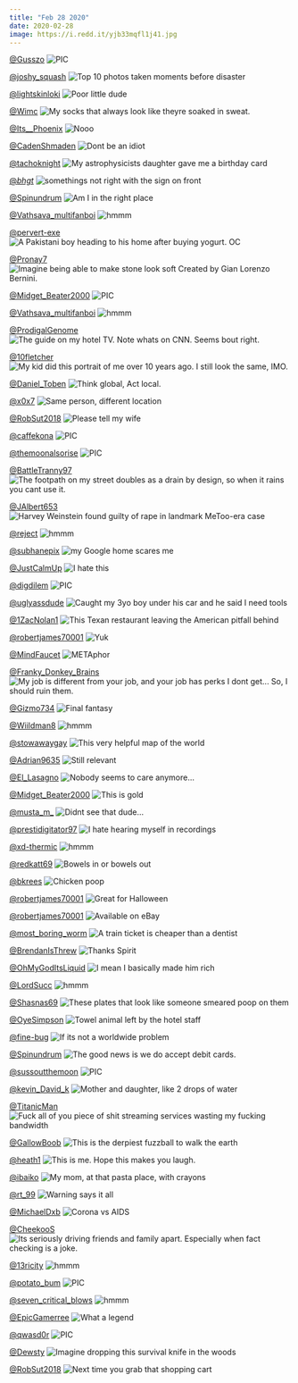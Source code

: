 ```yaml
---
title: "Feb 28 2020"
date: 2020-02-28
image: https://i.redd.it/yjb33mqfl1j41.jpg
---
```


<a href="https://www.reddit.com/r/nocontextpics/comments/f9hvs2/pic/">@Gusszo</a>
<img class="post-img" src="https://i.redd.it/9a4tky0r45j41.jpg" alt="PIC" title="PIC" />


<a href="https://www.reddit.com/r/memes/comments/f79gjl/top_10_photos_taken_moments_before_disaster/">@joshy_squash</a>
<img class="post-img" src="https://i.redd.it/ihs8t5wec9i41.png" alt="Top 10 photos taken moments before disaster" title="Top 10 photos taken moments before disaster" />


<a href="https://www.reddit.com/r/memes/comments/f8cbud/poor_little_dude/">@lightskinloki</a>
<img class="post-img" src="https://i.redd.it/6xkioy8whpi41.jpg" alt="Poor little dude" title="Poor little dude" />


<a href="https://www.reddit.com/r/CrappyDesign/comments/f7ddsw/my_socks_that_always_look_like_theyre_soaked_in/">@Wimc</a>
<img class="post-img" src="https://i.redd.it/gwgatgouxai41.jpg" alt="My socks that always look like theyre soaked in sweat." title="My socks that always look like theyre soaked in sweat." />


<a href="https://www.reddit.com/r/funnysigns/comments/f9uvvx/nooo/">@Its__Phoenix</a>
<img class="post-img" src="https://i.redd.it/a80xu025eaj41.png" alt="Nooo" title="Nooo" />


<a href="https://www.reddit.com/r/funnysigns/comments/fa5fbn/dont_be_an_idiot/">@CadenShmaden</a>
<img class="post-img" src="https://i.redd.it/j40vl3hctdj41.jpg" alt="Dont be an idiot" title="Dont be an idiot" />


<a href="https://www.reddit.com/r/funny/comments/fad2x8/my_astrophysicists_daughter_gave_me_a_birthday/">@tachoknight</a>
<img class="post-img" src="https://i.redd.it/mmygtsmxahj41.jpg" alt="My astrophysicists daughter gave me a birthday card" title="My astrophysicists daughter gave me a birthday card" />


<a href="https://www.reddit.com/r/CrappyDesign/comments/f8qh65/somethings_not_right_with_the_sign_on_front/">@_bhgt_</a>
<img class="post-img" src="https://i.redd.it/kljikz4d7vi41.jpg" alt="somethings not right with the sign on front" title="somethings not right with the sign on front" />


<a href="https://www.reddit.com/r/funnysigns/comments/f86xf9/am_i_in_the_right_place/">@Spinundrum</a>
<img class="post-img" src="https://i.redd.it/vpt4d6z5ymi41.jpg" alt="Am I in the right place" title="Am I in the right place" />


<a href="https://www.reddit.com/r/hmmm/comments/f8809f/hmmm/">@Vathsava_multifanboi</a>
<img class="post-img" src="https://i.redd.it/37p4odqylni41.png" alt="hmmm" title="hmmm" />


<a href="https://www.reddit.com/r/pics/comments/faajr0/a_pakistani_boy_heading_to_his_home_after_buying/">@pervert-exe</a>
<img class="post-img" src="https://i.redd.it/rb415io29gj41.jpg" alt="A Pakistani boy heading to his home after buying yogurt. OC" title="A Pakistani boy heading to his home after buying yogurt. OC" />


<a href="https://www.reddit.com/r/pics/comments/f7pwa3/imagine_being_able_to_make_stone_look_soft/">@Pronay7</a>
<img class="post-img" src="https://i.redd.it/q24egrsmrfi41.jpg" alt="Imagine being able to make stone look soft Created by Gian Lorenzo Bernini." title="Imagine being able to make stone look soft Created by Gian Lorenzo Bernini." />


<a href="https://www.reddit.com/r/nocontextpics/comments/f7r7wp/pic/">@Midget_Beater2000</a>
<img class="post-img" src="https://i.redd.it/h3ug0pnrjgi41.jpg" alt="PIC" title="PIC" />


<a href="https://www.reddit.com/r/hmmm/comments/f7qx8d/hmmm/">@Vathsava_multifanboi</a>
<img class="post-img" src="https://i.redd.it/wkp66q3ddgi41.jpg" alt="hmmm" title="hmmm" />


<a href="https://www.reddit.com/r/Funnypics/comments/f9naqv/the_guide_on_my_hotel_tv_note_whats_on_cnn_seems/">@ProdigalGenome</a>
<img class="post-img" src="https://i.redd.it/2ed4q5kbz6j41.jpg" alt="The guide on my hotel TV. Note whats on CNN. Seems bout right." title="The guide on my hotel TV. Note whats on CNN. Seems bout right." />


<a href="https://www.reddit.com/r/funny/comments/f8inve/my_kid_did_this_portrait_of_me_over_10_years_ago/">@10fletcher</a>
<img class="post-img" src="https://i.redd.it/lbmbb6gsmri41.jpg" alt="My kid did this portrait of me over 10 years ago. I still look the same, IMO." title="My kid did this portrait of me over 10 years ago. I still look the same, IMO." />


<a href="https://www.reddit.com/r/pics/comments/f88yf0/think_global_act_local/">@Daniel_Toben</a>
<img class="post-img" src="https://i.redd.it/bcjk4znb5oi41.jpg" alt="Think global, Act local." title="Think global, Act local." />


<a href="https://www.reddit.com/r/pics/comments/f75tic/same_person_different_location/">@x0x7</a>
<img class="post-img" src="https://i.redd.it/70t0gwxrf7i41.jpg" alt="Same person, different location" title="Same person, different location" />


<a href="https://www.reddit.com/r/Funnypics/comments/fabqvt/please_tell_my_wife/">@RobSut2018</a>
<img class="post-img" src="https://i.redd.it/xcekzvlmsgj41.jpg" alt="Please tell my wife" title="Please tell my wife" />


<a href="https://www.reddit.com/r/nocontextpics/comments/f86710/pic/">@caffekona</a>
<img class="post-img" src="https://i.redd.it/c6ekhx5oimi41.jpg" alt="PIC" title="PIC" />


<a href="https://www.reddit.com/r/nocontextpics/comments/f78zhu/pic/">@themoonalsorise</a>
<img class="post-img" src="https://i.redd.it/v8j8rs2v29i41.jpg" alt="PIC" title="PIC" />


<a href="https://www.reddit.com/r/CrappyDesign/comments/f7mbpi/the_footpath_on_my_street_doubles_as_a_drain_by/">@BattleTranny97</a>
<img class="post-img" src="https://i.redd.it/azmd8ls72ei41.jpg" alt="The footpath on my street doubles as a drain by design, so when it rains you cant use it." title="The footpath on my street doubles as a drain by design, so when it rains you cant use it." />


<a href="https://www.reddit.com/r/pics/comments/f8u2t2/harvey_weinstein_found_guilty_of_rape_in_landmark/">@JAlbert653</a>
<img class="post-img" src="https://i.redd.it/7s1j3js2jwi41.jpg" alt="Harvey Weinstein found guilty of rape in landmark MeToo-era case" title="Harvey Weinstein found guilty of rape in landmark MeToo-era case" />


<a href="https://www.reddit.com/r/hmmm/comments/f7gcfd/hmmm/">@reject</a>
<img class="post-img" src="https://i.redd.it/jwngr9awxbi41.png" alt="hmmm" title="hmmm" />


<a href="https://www.reddit.com/r/memes/comments/f8lv7l/my_google_home_scares_me/">@subhanepix</a>
<img class="post-img" src="https://i.redd.it/ny6hyaxavsi41.jpg" alt="my Google home scares me" title="my Google home scares me" />


<a href="https://www.reddit.com/r/memes/comments/f9y327/i_hate_this/">@JustCalmUp</a>
<img class="post-img" src="https://i.redd.it/kihfiv7gebj41.jpg" alt="I hate this" title="I hate this" />


<a href="https://www.reddit.com/r/nocontextpics/comments/f9viou/pic/">@digdilem</a>
<img class="post-img" src="https://i.redd.it/xsjs6giolaj41.jpg" alt="PIC" title="PIC" />


<a href="https://www.reddit.com/r/pics/comments/f9kr1b/caught_my_3yo_boy_under_his_car_and_he_said_i/">@uglyassdude</a>
<img class="post-img" src="https://i.redd.it/x7ticnhm26j41.jpg" alt="Caught my 3yo boy under his car and he said I need tools" title="Caught my 3yo boy under his car and he said I need tools" />


<a href="https://www.reddit.com/r/pics/comments/f8i5ss/this_texan_restaurant_leaving_the_american/">@1ZacNolan1</a>
<img class="post-img" src="https://i.redd.it/o8486141gri41.jpg" alt="This Texan restaurant leaving the American pitfall behind" title="This Texan restaurant leaving the American pitfall behind" />


<a href="https://www.reddit.com/r/Funnypics/comments/f8ruvc/yuk/">@robertjames70001</a>
<img class="post-img" src="https://i.redd.it/h9sygqnj9vi41.jpg" alt="Yuk" title="Yuk" />


<a href="https://www.reddit.com/r/funny/comments/f9wfu1/metaphor/">@MindFaucet</a>
<img class="post-img" src="https://i.redd.it/mmd0dy20waj41.jpg" alt="METAphor" title="METAphor" />


<a href="https://www.reddit.com/r/AdviceAnimals/comments/f9ehkk/my_job_is_different_from_your_job_and_your_job/">@Franky_Donkey_Brains</a>
<img class="post-img" src="https://i.imgur.com/aWHvZlM.png" alt="My job is different from your job, and your job has perks I dont get... So, I should ruin them." title="My job is different from your job, and your job has perks I dont get... So, I should ruin them." />


<a href="https://www.reddit.com/r/memes/comments/f97zw7/final_fantasy/">@Gizmo734</a>
<img class="post-img" src="https://i.redd.it/yjb33mqfl1j41.jpg" alt="Final fantasy" title="Final fantasy" />


<a href="https://www.reddit.com/r/hmmm/comments/f9h4wz/hmmm/">@Wiildman8</a>
<img class="post-img" src="https://i.redd.it/goep5fmnw4j41.jpg" alt="hmmm" title="hmmm" />


<a href="https://www.reddit.com/r/CrappyDesign/comments/f968v1/this_very_helpful_map_of_the_world/">@stowawaygay</a>
<img class="post-img" src="https://i.redd.it/0jq3n96oo0j41.png" alt="This very helpful map of the world" title="This very helpful map of the world" />


<a href="https://www.reddit.com/r/funny/comments/f8bn8d/still_relevant/">@Adrian9635</a>
<img class="post-img" src="https://i.imgur.com/noJKbu0.jpg" alt="Still relevant" title="Still relevant" />


<a href="https://www.reddit.com/r/AdviceAnimals/comments/f9s26q/nobody_seems_to_care_anymore/">@El_Lasagno</a>
<img class="post-img" src="https://i.redd.it/8tc24uwxa9j41.jpg" alt="Nobody seems to care anymore..." title="Nobody seems to care anymore..." />


<a href="https://www.reddit.com/r/Eyebleach/comments/f7rby6/this_is_gold/">@Midget_Beater2000</a>
<img class="post-img" src="https://i.redd.it/4ly85qm7mgi41.jpg" alt="This is gold" title="This is gold" />


<a href="https://www.reddit.com/r/Funnypics/comments/f7ts0j/didnt_see_that_dude/">@musta_m_</a>
<img class="post-img" src="https://i.redd.it/6wv0yw3zrhi41.jpg" alt="Didnt see that dude..." title="Didnt see that dude..." />


<a href="https://www.reddit.com/r/memes/comments/f7umcq/i_hate_hearing_myself_in_recordings/">@prestidigitator97</a>
<img class="post-img" src="https://i.redd.it/sukhchu73ii41.jpg" alt="I hate hearing myself in recordings" title="I hate hearing myself in recordings" />


<a href="https://www.reddit.com/r/hmmm/comments/f98qk2/hmmm/">@xd-thermic</a>
<img class="post-img" src="https://i.redd.it/2xwjcc1hz1j41.jpg" alt="hmmm" title="hmmm" />


<a href="https://www.reddit.com/r/funnysigns/comments/f7mzn6/bowels_in_or_bowels_out/">@redkatt69</a>
<img class="post-img" src="https://i.redd.it/rsosg3q5cei41.jpg" alt="Bowels in or bowels out" title="Bowels in or bowels out" />


<a href="https://www.reddit.com/r/funnysigns/comments/f8fsic/chicken_poop/">@bkrees</a>
<img class="post-img" src="https://i.redd.it/ukhmb7jlmqi41.jpg" alt="Chicken poop" title="Chicken poop" />


<a href="https://www.reddit.com/r/Funnypics/comments/f8a4rb/great_for_halloween/">@robertjames70001</a>
<img class="post-img" src="https://i.redd.it/id7vnmawymi41.jpg" alt="Great for Halloween" title="Great for Halloween" />


<a href="https://www.reddit.com/r/Funnypics/comments/f7qu3q/available_on_ebay/">@robertjames70001</a>
<img class="post-img" src="https://i.redd.it/ivfaxxkq8ei41.jpg" alt="Available on eBay" title="Available on eBay" />


<a href="https://www.reddit.com/r/funny/comments/f9zqqg/a_train_ticket_is_cheaper_than_a_dentist/">@most_boring_worm</a>
<img class="post-img" src="https://i.redd.it/53lkq54nwbj41.gif" alt="A train ticket is cheaper than a dentist" title="A train ticket is cheaper than a dentist" />


<a href="https://www.reddit.com/r/AdviceAnimals/comments/f74c41/thanks_spirit/">@BrendanIsThrew</a>
<img class="post-img" src="https://i.redd.it/drrr4swru6i41.jpg" alt="Thanks Spirit" title="Thanks Spirit" />


<a href="https://www.reddit.com/r/memes/comments/f8p6lf/i_mean_i_basically_made_him_rich/">@OhMyGodItsLiquid</a>
<img class="post-img" src="https://i.redd.it/yne085xajui41.jpg" alt="I mean I basically made him rich" title="I mean I basically made him rich" />


<a href="https://www.reddit.com/r/hmmm/comments/fa1tlj/hmmm/">@LordSucc</a>
<img class="post-img" src="https://i.redd.it/8jo8a01kjcj41.png" alt="hmmm" title="hmmm" />


<a href="https://www.reddit.com/r/CrappyDesign/comments/f73tbd/these_plates_that_look_like_someone_smeared_poop/">@Shasnas69</a>
<img class="post-img" src="https://i.redd.it/bkwy7olkn6i41.jpg" alt="These plates that look like someone smeared poop on them" title="These plates that look like someone smeared poop on them" />


<a href="https://www.reddit.com/r/funny/comments/f8k07b/towel_animal_left_by_the_hotel_staff/">@OyeSimpson</a>
<img class="post-img" src="https://i.redd.it/54tehhc55si41.jpg" alt="Towel animal left by the hotel staff" title="Towel animal left by the hotel staff" />


<a href="https://www.reddit.com/r/memes/comments/f9cj40/if_its_not_a_worldwide_problem/">@fine-bug</a>
<img class="post-img" src="https://i.redd.it/w4zi2lglg3j41.jpg" alt="If its not a worldwide problem" title="If its not a worldwide problem" />


<a href="https://www.reddit.com/r/funnysigns/comments/f97i5b/the_good_news_is_we_do_accept_debit_cards/">@Spinundrum</a>
<img class="post-img" src="https://i.redd.it/bujbymupb1j41.jpg" alt="The good news is we do accept debit cards." title="The good news is we do accept debit cards." />


<a href="https://www.reddit.com/r/nocontextpics/comments/f8ez5w/pic/">@sussoutthemoon</a>
<img class="post-img" src="https://i.imgur.com/VBHmxfD.jpg" alt="PIC" title="PIC" />


<a href="https://www.reddit.com/r/Eyebleach/comments/f9xc97/mother_and_daughter_like_2_drops_of_water/">@kevin_David_k</a>
<img class="post-img" src="https://i.redd.it/kdc6hpad5bj41.jpg" alt="Mother and daughter, like 2 drops of water" title="Mother and daughter, like 2 drops of water" />


<a href="https://www.reddit.com/r/AdviceAnimals/comments/f7xywu/fuck_all_of_you_piece_of_shit_streaming_services/">@TitanicMan</a>
<img class="post-img" src="https://i.imgur.com/y1upODq.jpg" alt="Fuck all of you piece of shit streaming services wasting my fucking bandwidth" title="Fuck all of you piece of shit streaming services wasting my fucking bandwidth" />


<a href="https://www.reddit.com/r/Eyebleach/comments/f89ar9/this_is_the_derpiest_fuzzball_to_walk_the_earth/">@GallowBoob</a>
<img class="post-img" src="https://i.redd.it/icvgbpyjboi41.jpg" alt="This is the derpiest fuzzball to walk the earth" title="This is the derpiest fuzzball to walk the earth" />


<a href="https://www.reddit.com/r/funny/comments/f89qp6/this_is_me_hope_this_makes_you_laugh/">@heath1</a>
<img class="post-img" src="https://i.redd.it/cndteax1joi41.jpg" alt="This is me. Hope this makes you laugh." title="This is me. Hope this makes you laugh." />


<a href="https://www.reddit.com/r/pics/comments/fa4zd3/my_mom_at_that_pasta_place_with_crayons/">@ibaiko</a>
<img class="post-img" src="https://i.redd.it/zze42x6endj41.jpg" alt="My mom, at that pasta place, with crayons" title="My mom, at that pasta place, with crayons" />


<a href="https://www.reddit.com/r/funnysigns/comments/f8u3fl/warning_says_it_all/">@rt_99</a>
<img class="post-img" src="https://i.redd.it/gd7tfavcjwi41.jpg" alt="Warning says it all" title="Warning says it all" />


<a href="https://www.reddit.com/r/Funnypics/comments/f8z23p/corona_vs_aids/">@MichaelDxb</a>
<img class="post-img" src="https://i.redd.it/6pngfuga2yi41.jpg" alt="Corona vs AIDS" title="Corona vs AIDS" />


<a href="https://www.reddit.com/r/AdviceAnimals/comments/f7dr85/its_seriously_driving_friends_and_family_apart/">@CheekooS</a>
<img class="post-img" src="https://i.redd.it/6pqf01yo2bi41.jpg" alt="Its seriously driving friends and family apart. Especially when fact checking is a joke." title="Its seriously driving friends and family apart. Especially when fact checking is a joke." />


<a href="https://www.reddit.com/r/hmmm/comments/f8x9km/hmmm/">@13ricity</a>
<img class="post-img" src="https://i.redd.it/y8p5rzdoixi41.jpg" alt="hmmm" title="hmmm" />


<a href="https://www.reddit.com/r/nocontextpics/comments/f7f628/pic/">@potato_bum</a>
<img class="post-img" src="https://i.redd.it/soysyspljbi41.jpg" alt="PIC" title="PIC" />


<a href="https://www.reddit.com/r/hmmm/comments/f9qzow/hmmm/">@seven_critical_blows</a>
<img class="post-img" src="https://imgur.com/6MFbY2d.png" alt="hmmm" title="hmmm" />


<a href="https://www.reddit.com/r/funnysigns/comments/f7vqrl/what_a_legend/">@EpicGamerree</a>
<img class="post-img" src="https://i.redd.it/zl2ar5eygii41.jpg" alt="What a legend" title="What a legend" />


<a href="https://www.reddit.com/r/nocontextpics/comments/f97iw3/pic/">@qwasd0r</a>
<img class="post-img" src="https://i.redd.it/5yc91ap3c1j41.jpg" alt="PIC" title="PIC" />


<a href="https://www.reddit.com/r/CrappyDesign/comments/f7y3wv/imagine_dropping_this_survival_knife_in_the_woods/">@Dewsty</a>
<img class="post-img" src="https://i.imgur.com/6iKJkSD.jpg" alt="Imagine dropping this survival knife in the woods" title="Imagine dropping this survival knife in the woods" />


<a href="https://www.reddit.com/r/Funnypics/comments/f9uufv/next_time_you_grab_that_shopping_cart/">@RobSut2018</a>
<img class="post-img" src="https://i.redd.it/bfpdfh3odaj41.jpg" alt="Next time you grab that shopping cart" title="Next time you grab that shopping cart" />


